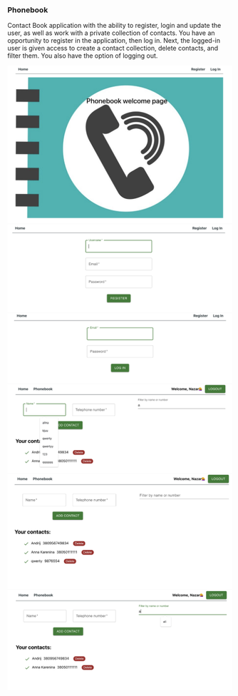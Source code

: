 ### Phonebook

Contact Book application with the ability to register, login and update the user, as well as work with a private collection of contacts. 
You have an opportunity to register in the application, then log in. Next, the logged-in user is given access to create a contact collection, delete contacts, and filter them. You also have the option of logging out.

![home](/assets/home.png) 
![register](/assets/register.png) 
![login](/assets/login.png) 
![add_name](/assets/add_name.png) 
![personal_contacts](/assets/personal_contacts.png) 
![filter_contacts](/assets/filter_contacts.png) 